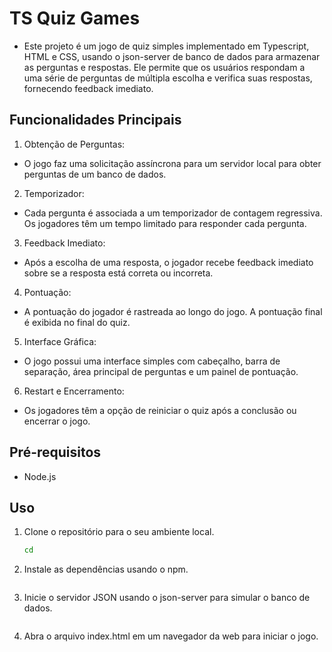 # TS Quiz Games
- Este projeto é um jogo de quiz simples implementado em Typescript, HTML e CSS, usando o json-server de banco de dados para armazenar as perguntas e respostas. Ele permite que os usuários respondam a uma série de perguntas de múltipla escolha e verifica suas respostas, fornecendo feedback imediato.

## Funcionalidades Principais
1. Obtenção de Perguntas:
- O jogo faz uma solicitação assíncrona para um servidor local para obter perguntas de um banco de dados.

2. Temporizador:
- Cada pergunta é associada a um temporizador de contagem regressiva. Os jogadores têm um tempo limitado para responder cada pergunta.

3. Feedback Imediato:
- Após a escolha de uma resposta, o jogador recebe feedback imediato sobre se a resposta está correta ou incorreta.

4. Pontuação:
- A pontuação do jogador é rastreada ao longo do jogo. A pontuação final é exibida no final do quiz.

5. Interface Gráfica:
- O jogo possui uma interface simples com cabeçalho, barra de separação, área principal de perguntas e um painel de pontuação.

6. Restart e Encerramento:
- Os jogadores têm a opção de reiniciar o quiz após a conclusão ou encerrar o jogo.

## Pré-requisitos
- Node.js

## Uso
1. Clone o repositório para o seu ambiente local.
    ```bash git clone https://github.com/Joao123433/ts-quiz-game.git
    cd 

2. Instale as dependências usando o npm.
    ```bash npm install

3. Inicie o servidor JSON usando o json-server para simular o banco de dados.
    ```bash npm run json-server

4. Abra o arquivo index.html em um navegador da web para iniciar o jogo.